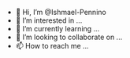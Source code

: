 - 👋 Hi, I’m @Ishmael-Pennino
- 👀 I’m interested in ...
- 🌱 I’m currently learning ...
- 💞️ I’m looking to collaborate on ...
- 📫 How to reach me ...

<!---
Ishmael-Pennino/Ishmael-Pennino is a ✨ special ✨ repository because its `README.md` (this file) appears on your GitHub profile.
You can click the Preview link to take a look at your changes.
--->
